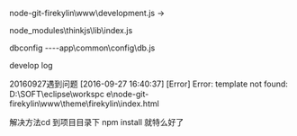 node-git-firekylin\www\development.js ->

node_modules\thinkjs\lib\index.js 




dbconfig ----app\common\config\db.js



develop log

20160927遇到问题
[2016-09-27 16:40:37] [Error] Error: template not found: D:\SOFT\eclipse\workspc
e\node-git-firekylin\www\theme\firekylin\index.html

解决方法cd 到项目目录下 npm install 就特么好了

